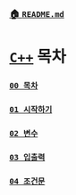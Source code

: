 ### [🏠 `README.md`](../../README.md)
# [`C++`](./00_목차.md) 목차

### [`00 목차`](./00_목차.md)
### [`01 시작하기`](./01_시작하기.md)
### [`02 변수`](./02_변수.md)
### [`03 입출력`](./03_입출력.md)
### [`04 조건문`](./04_조건문.md)